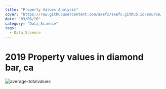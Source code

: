 ```yaml
---
title: "Property Values Analysis"
cover: "https://raw.githubusercontent.com/axefx/axefx.github.io/source/content/sample-posts/03–06-2020-Property-Values-Analysis/average-totalvalues.png"
date: "03/06/20"
category: "Data_Science"
tags:
  - Data_Science
---
```


# 2019 Property values in diamond bar, ca

![average-totalvalues](https://raw.githubusercontent.com/axefx/axefx.github.io/source/content/sample-posts/03–06-2020-Property-Values-Analysis/average-totalvalue.png)

